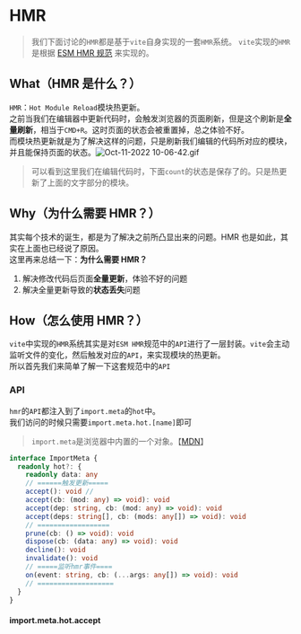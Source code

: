 # HMR

> 我们下面讨论的`HMR`都是基于`vite`自身实现的一套`HMR`系统。
> `vite`实现的`HMR`是根据 [ESM HMR 规范](https://github.com/FredKSchott/esm-hmr) 来实现的。

## What（HMR 是什么？）

`HMR`：`Hot Module Reload`模块热更新。<br />之前当我们在编辑器中更新代码时，会触发浏览器的页面刷新，但是这个刷新是**全量刷新**，相当于`CMD+R`。这时页面的状态会被重置掉，总之体验不好。<br />而模块热更新就是为了解决这样的问题，只是刷新我们编辑的代码所对应的模块，并且能保持页面的状态。![Oct-11-2022 10-06-42.gif](https://cdn.nlark.com/yuque/0/2022/gif/2705850/1665454033055-6bb16da8-a3dc-4917-88e2-dec387f0af11.gif)

> 可以看到这里我们在编辑代码时，下面`count`的状态是保存了的。只是热更新了上面的文字部分的模块。

<a name="ORTLI"></a>

## Why（为什么需要 HMR？）

其实每个技术的诞生，都是为了解决之前所凸显出来的问题。HMR 也是如此，其实在上面也已经说了原因。<br />这里再来总结一下：**为什么需要 HMR？**

1. 解决修改代码后页面**全量更新**，体验不好的问题
2. 解决全量更新导致的**状态丢失**问题
   <a name="hSaca"></a>

## How（怎么使用 HMR？）

`vite`中实现的`HMR`系统其实是对`ESM HMR`规范中的`API`进行了一层封装。`vite`会主动监听文件的变化，然后触发对应的`API`，来实现模块的热更新。<br />所以首先我们来简单了解一下这套规范中的`API`
<a name="dJUxW"></a>

### API

`hmr`的`API`都注入到了`import.meta`的`hot`中。<br />我们访问的时候只需要`import.meta.hot.[name]`即可

> `import.meta`是浏览器中内置的一个对象。【[MDN](https://developer.mozilla.org/zh-CN/docs/Web/JavaScript/Reference/Operators/import.meta)】

```typescript
interface ImportMeta {
  readonly hot?: {
    readonly data: any
    // ======触发更新=====
    accept(): void //
    accept(cb: (mod: any) => void): void
    accept(dep: string, cb: (mod: any) => void): void
    accept(deps: string[], cb: (mods: any[]) => void): void
    // ==================
    prune(cb: () => void): void
    dispose(cb: (data: any) => void): void
    decline(): void
    invalidate(): void
    // =====监听hmr事件====
    on(event: string, cb: (...args: any[]) => void): void
    // ===================
  }
}
```

<a name="CaMZB"></a>

#### import.meta.hot.accept
